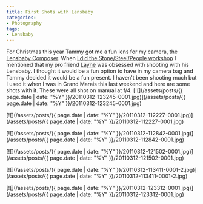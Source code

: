 ```yaml
---
title: First Shots with Lensbaby
categories:
- Photography
tags:
- Lensbaby
---
```


For Christmas this year Tammy got me a fun lens for my camera, the [Lensbaby Composer](http://www.lensbaby.com/lenses-composer.php). When [I did the Stone/Steel/People workshop](/thingelstad/photo-book-stone-steel-people) I mentioned that my pro friend [Layne](http://www.laynekennedy.com/) was obsessed with shooting with his Lensbaby. I thought it would be a fun option to have in my camera bag and Tammy decided it would be a fun present. I haven't been shooting much but I used it when I was in Grand Marais this last weekend and here are some shots with it. These were all shot on manual at f/4.
[![](/assets/posts/{{ page.date | date: "%Y" }}/20110312-123245-0001.jpg)](/assets/posts/{{ page.date | date: "%Y" }}/20110312-123245-0001.jpg)
<!-- more -->

[![](/assets/posts/{{ page.date | date: "%Y" }}/20110312-112227-0001.jpg)](/assets/posts/{{ page.date | date: "%Y" }}/20110312-112227-0001.jpg)

[![](/assets/posts/{{ page.date | date: "%Y" }}/20110312-112842-0001.jpg)](/assets/posts/{{ page.date | date: "%Y" }}/20110312-112842-0001.jpg)

[![](/assets/posts/{{ page.date | date: "%Y" }}/20110312-121502-0001.jpg)](/assets/posts/{{ page.date | date: "%Y" }}/20110312-121502-0001.jpg)

[![](/assets/posts/{{ page.date | date: "%Y" }}/20110312-113411-0001-2.jpg)](/assets/posts/{{ page.date | date: "%Y" }}/20110312-113411-0001-2.jpg)

[![](/assets/posts/{{ page.date | date: "%Y" }}/20110312-123312-0001.jpg)](/assets/posts/{{ page.date | date: "%Y" }}/20110312-123312-0001.jpg)
